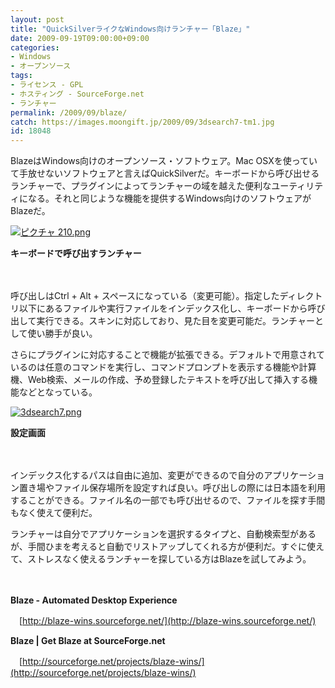 ```yaml
---
layout: post
title: "QuickSilverライクなWindows向けランチャー「Blaze」"
date: 2009-09-19T09:00:00+09:00
categories:
- Windows
- オープンソース
tags: 
- ライセンス - GPL
- ホスティング - SourceForge.net
- ランチャー
permalink: /2009/09/blaze/
catch: https://images.moongift.jp/2009/09/3dsearch7-tm1.jpg
id: 18048
---
```

BlazeはWindows向けのオープンソース・ソフトウェア。Mac OSXを使っていて手放せないソフトウェアと言えばQuickSilverだ。キーボードから呼び出せるランチャーで、プラグインによってランチャーの域を越えた便利なユーティリティになる。それと同じような機能を提供するWindows向けのソフトウェアがBlazeだ。

  

[![ピクチャ 210.png](https://images.moongift.jp/2009/09/210-tm.jpg)](https://images.moongift.jp/2009/09/210.png)  
  
**キーボードで呼び出すランチャー**

  

　

  

呼び出しはCtrl + Alt + スペースになっている（変更可能）。指定したディレクトリ以下にあるファイルや実行ファイルをインデックス化し、キーボードから呼び出して実行できる。スキンに対応しており、見た目を変更可能だ。ランチャーとして使い勝手が良い。

  
  
<!--more-->

さらにプラグインに対応することで機能が拡張できる。デフォルトで用意されているのは任意のコマンドを実行し、コマンドプロンプトを表示する機能や計算機、Web検索、メールの作成、予め登録したテキストを呼び出して挿入する機能などとなっている。

  

[![3dsearch7.png](https://images.moongift.jp/2009/09/3dsearch7-tm1.jpg)](https://images.moongift.jp/2009/09/3dsearch71.png)  
  
**設定画面**

  

　

  

インデックス化するパスは自由に追加、変更ができるので自分のアプリケーション置き場やファイル保存場所を設定すれば良い。呼び出しの際には日本語を利用することができる。ファイル名の一部でも呼び出せるので、ファイルを探す手間もなく使えて便利だ。

  

ランチャーは自分でアプリケーションを選択するタイプと、自動検索型があるが、手間ひまを考えると自動でリストアップしてくれる方が便利だ。すぐに使えて、ストレスなく使えるランチャーを探している方はBlazeを試してみよう。

  

　

  

**Blaze - Automated Desktop Experience**  
  
　[http://blaze-wins.sourceforge.net/](http://blaze-wins.sourceforge.net/)

  

**Blaze | Get Blaze at SourceForge.net**  
  
　[http://sourceforge.net/projects/blaze-wins/](http://sourceforge.net/projects/blaze-wins/)

  

